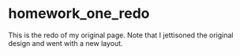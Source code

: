 # homework_one_redo
This is the redo of my original page. Note that I jettisoned the original design and went with a new layout. 
